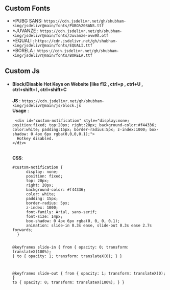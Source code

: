 
<main>
<h2> Custom Fonts</h2>
<ul>
  <li>*PUBG SANS: <code>https://cdn.jsdelivr.net/gh/shubham-king/jsdelivr@main/fonts/PUBG%20SANS.ttf</code></li>
  <li>*JUVANZE : <code>https://cdn.jsdelivr.net/gh/shubham-king/jsdelivr@main/fonts/Juvanze-ovw9A.otf</code></li>
  <li>*EQUALI : <code>https://cdn.jsdelivr.net/gh/shubham-king/jsdelivr@main/fonts/EQUALI.ttf</code></li>
  <li>*BORELA : <code>https://cdn.jsdelivr.net/gh/shubham-king/jsdelivr@main/fonts/BORELA.ttf</code></li>
</ul>

<h2>Custom Js</h2>
<ul>
  <li>
<div>
  <h4>Block/Disable Hot Keys on Website [like f12 , ctrl+p , ctrl+U , ctrl+shift+I , ctrl+shift+C</h4>
  <strong>JS</strong> : <code>https://cdn.jsdelivr.net/gh/shubham-king/jsdelivr@main/js/block.js</code> <br>
  <strong>Usage</strong> :<pre> <code>&lt;div id="custom-notification" style="display:none; position:fixed; top:20px; right:20px; background-color:#f44336; color:white; padding:15px; border-radius:5px; z-index:1000; box-shadow: 0 4px 6px rgba(0,0,0,0.1);"&gt;
  Hotkey disabled.
&lt;/div&gt;</code></pre> <br>
  <strong>CSS</strong>: <pre><code>#custom-notification {
      display: none;
      position: fixed;
      top: 20px;
      right: 20px;
      background-color: #f44336;
      color: white;
      padding: 15px;
      border-radius: 5px;
      z-index: 1000;
      font-family: Arial, sans-serif;
      font-size: 14px;
      box-shadow: 0 4px 6px rgba(0, 0, 0, 0.1);
      animation: slide-in 0.3s ease, slide-out 0.3s ease 2.7s forwards;
  }

  @keyframes slide-in {
      from {
          opacity: 0;
          transform: translateX(100%);
      }
      to {
          opacity: 1;
          transform: translateX(0);
      }
  }

  @keyframes slide-out {
      from {
          opacity: 1;
          transform: translateX(0);
      }
      to {
          opacity: 0;
          transform: translateX(100%);
      }
  }
  </code></pre>
  </div>
  </li>
</ul>




</main>

